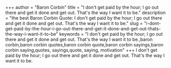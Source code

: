 +++
author = "Baron Corbin"
title = "I don't get paid by the hour; I go out there and get it done and get out. That's the way I want it to be."
description = "the best Baron Corbin Quote: I don't get paid by the hour; I go out there and get it done and get out. That's the way I want it to be."
slug = "i-dont-get-paid-by-the-hour-i-go-out-there-and-get-it-done-and-get-out-thats-the-way-i-want-it-to-be"
keywords = "I don't get paid by the hour; I go out there and get it done and get out. That's the way I want it to be.,baron corbin,baron corbin quotes,baron corbin quote,baron corbin sayings,baron corbin saying,quotes, sayings,quote, saying, motivation"
+++
I don't get paid by the hour; I go out there and get it done and get out. That's the way I want it to be.
